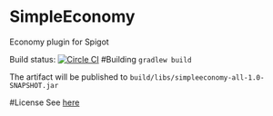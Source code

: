 # SimpleEconomy
Economy plugin for Spigot

Build status: [![Circle CI](https://circleci.com/gh/TehRainbowGuy/SimpleEconomy.svg?style=svg&circle-token=68d9bb94b4d44584018e0fb552ee7ea2d1a8aa51)](https://circleci.com/gh/TehRainbowGuy/SimpleEconomy)
#Building
`gradlew build`

The artifact will be published to `build/libs/simpleeconomy-all-1.0-SNAPSHOT.jar`

#License
See [here](https://github.com/TehRainbowGuy/SimpleEconomy/blob/master/LICENSE.txt)
